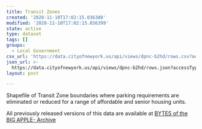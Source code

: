 ```yaml
---
title: Transit Zones
created: '2020-11-10T17:02:15.036388'
modified: '2020-11-10T17:02:15.036399'
state: active
type: dataset
tags: []
groups:
  - Local Government
csv_url: 'https://data.cityofnewyork.us/api/views/dpnc-b2hd/rows.csv?accessType=DOWNLOAD'
json_url: >-
  https://data.cityofnewyork.us/api/views/dpnc-b2hd/rows.json?accessType=DOWNLOAD
layout: post

---
```

Shapefile of Transit Zone boundaries where parking requirements are eliminated or reduced for a range of affordable and senior housing units.

All previously released versions of this data are available at <a href="https://www1.nyc.gov/site/planning/data-maps/open-data/bytes-archive.page?sorts[year]=0">BYTES of the BIG APPLE- Archive</a>
